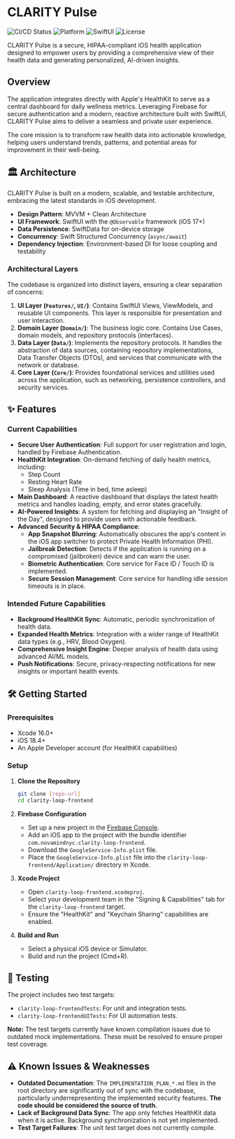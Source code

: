 # CLARITY Pulse

![CI/CD Status](https://img.shields.io/badge/CI/CD-Pending-yellow)
![Platform](https://img.shields.io/badge/Platform-iOS%2017%2B-blue)
![SwiftUI](https://img.shields.io/badge/SwiftUI-5.9-orange)
![License](https://img.shields.io/badge/License-MIT-green)

CLARITY Pulse is a secure, HIPAA-compliant iOS health application designed to empower users by providing a comprehensive view of their health data and generating personalized, AI-driven insights.

## Overview

The application integrates directly with Apple's HealthKit to serve as a central dashboard for daily wellness metrics. Leveraging Firebase for secure authentication and a modern, reactive architecture built with SwiftUI, CLARITY Pulse aims to deliver a seamless and private user experience.

The core mission is to transform raw health data into actionable knowledge, helping users understand trends, patterns, and potential areas for improvement in their well-being.

## 🏛️ Architecture

CLARITY Pulse is built on a modern, scalable, and testable architecture, embracing the latest standards in iOS development.

-   **Design Pattern**: MVVM + Clean Architecture
-   **UI Framework**: SwiftUI with the `@Observable` framework (iOS 17+)
-   **Data Persistence**: SwiftData for on-device storage
-   **Concurrency**: Swift Structured Concurrency (`async/await`)
-   **Dependency Injection**: Environment-based DI for loose coupling and testability

### Architectural Layers

The codebase is organized into distinct layers, ensuring a clear separation of concerns:

1.  **UI Layer (`Features/`, `UI/`)**: Contains SwiftUI Views, ViewModels, and reusable UI components. This layer is responsible for presentation and user interaction.
2.  **Domain Layer (`Domain/`)**: The business logic core. Contains Use Cases, domain models, and repository protocols (interfaces).
3.  **Data Layer (`Data/`)**: Implements the repository protocols. It handles the abstraction of data sources, containing repository implementations, Data Transfer Objects (DTOs), and services that communicate with the network or database.
4.  **Core Layer (`Core/`)**: Provides foundational services and utilities used across the application, such as networking, persistence controllers, and security services.

## ✨ Features

### Current Capabilities

-   **Secure User Authentication**: Full support for user registration and login, handled by Firebase Authentication.
-   **HealthKit Integration**: On-demand fetching of daily health metrics, including:
    -   Step Count
    -   Resting Heart Rate
    -   Sleep Analysis (Time in bed, time asleep)
-   **Main Dashboard**: A reactive dashboard that displays the latest health metrics and handles loading, empty, and error states gracefully.
-   **AI-Powered Insights**: A system for fetching and displaying an "Insight of the Day", designed to provide users with actionable feedback.
-   **Advanced Security & HIPAA Compliance**:
    -   **App Snapshot Blurring**: Automatically obscures the app's content in the iOS app switcher to protect Private Health Information (PHI).
    -   **Jailbreak Detection**: Detects if the application is running on a compromised (jailbroken) device and can warn the user.
    -   **Biometric Authentication**: Core service for Face ID / Touch ID is implemented.
    -   **Secure Session Management**: Core service for handling idle session timeouts is in place.

### Intended Future Capabilities

-   **Background HealthKit Sync**: Automatic, periodic synchronization of health data.
-   **Expanded Health Metrics**: Integration with a wider range of HealthKit data types (e.g., HRV, Blood Oxygen).
-   **Comprehensive Insight Engine**: Deeper analysis of health data using advanced AI/ML models.
-   **Push Notifications**: Secure, privacy-respecting notifications for new insights or important health events.

## 🛠️ Getting Started

### Prerequisites

-   Xcode 16.0+
-   iOS 18.4+
-   An Apple Developer account (for HealthKit capabilities)

### Setup

1.  **Clone the Repository**
    ```bash
    git clone [repo-url]
    cd clarity-loop-frontend
    ```

2.  **Firebase Configuration**
    -   Set up a new project in the [Firebase Console](https://console.firebase.google.com/).
    -   Add an iOS app to the project with the bundle identifier `com.novamindnyc.clarity-loop-frontend`.
    -   Download the `GoogleService-Info.plist` file.
    -   Place the `GoogleService-Info.plist` file into the `clarity-loop-frontend/Application/` directory in Xcode.

3.  **Xcode Project**
    -   Open `clarity-loop-frontend.xcodeproj`.
    -   Select your development team in the "Signing & Capabilities" tab for the `clarity-loop-frontend` target.
    -   Ensure the "HealthKit" and "Keychain Sharing" capabilities are enabled.

4.  **Build and Run**
    -   Select a physical iOS device or Simulator.
    -   Build and run the project (Cmd+R).

## 🧪 Testing

The project includes two test targets:
-   `clarity-loop-frontendTests`: For unit and integration tests.
-   `clarity-loop-frontendUITests`: For UI automation tests.

**Note:** The test targets currently have known compilation issues due to outdated mock implementations. These must be resolved to ensure proper test coverage.

## ⚠️ Known Issues & Weaknesses

-   **Outdated Documentation**: The `IMPLEMENTATION_PLAN_*.md` files in the root directory are significantly out of sync with the codebase, particularly underrepresenting the implemented security features. **The code should be considered the source of truth.**
-   **Lack of Background Data Sync**: The app only fetches HealthKit data when it is active. Background synchronization is not yet implemented.
-   **Test Target Failures**: The unit test target does not currently compile. 